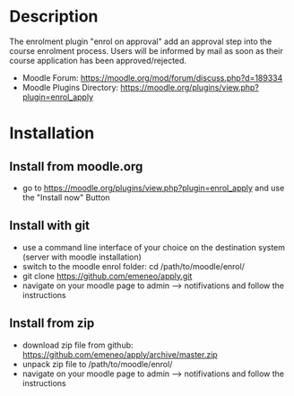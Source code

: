# Description
The enrolment plugin "enrol on approval" add an approval step into the course enrolment process.
Users will be informed by mail as soon as their course application has been approved/rejected.

* Moodle Forum: https://moodle.org/mod/forum/discuss.php?d=189334
* Moodle Plugins Directory: https://moodle.org/plugins/view.php?plugin=enrol_apply

# Installation
## Install from moodle.org
* go to https://moodle.org/plugins/view.php?plugin=enrol_apply and use the "Install now" Button

## Install with git
* use a command line interface of your choice on the destination system (server with moodle installation)
* switch to the moodle enrol folder: cd /path/to/moodle/enrol/
* git clone https://github.com/emeneo/apply.git
* navigate on your moodle page to admin --> notifivations and follow the instructions

## Install from zip
* download zip file from github: https://github.com/emeneo/apply/archive/master.zip
* unpack zip file to /path/to/moodle/enrol/
* navigate on your moodle page to admin --> notifivations and follow the instructions
